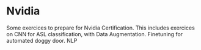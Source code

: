 # Nvidia
Some exercices to prepare for Nvidia Certification.
This includes exercices on CNN for ASL classification, with Data Augmentation.
Finetuning for automated doggy door.
NLP

